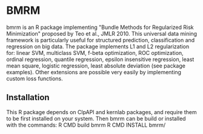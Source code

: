 BMRM
===============
bmrm is an R package implementing "Bundle Methods for Regularized Risk Minimization" proposed by Teo et al., JMLR 2010. This universal data mining framework is particularly useful for structured prediction, classification and regression on big data. The package implements L1 and L2 regularization for: linear SVM, multiclass SVM, f-beta optimization, ROC optimization, ordinal regression, quantile regression, epsilon insensitive regression, least mean square, logistic regression, least absolute deviation (see package examples). Other extensions are possible very easily by implementing custom loss functions.


Installation
---------------
This R package depends on ClpAPI and kernlab packages, and require them to be first installed on your system.
Then bmrm can be build or installed with the commands:
	R CMD build bmrm
	R CMD INSTALL bmrm/

